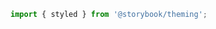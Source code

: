 ```js filename="YourTheme.js" renderer="common" language="js"
import { styled } from '@storybook/theming';
```

